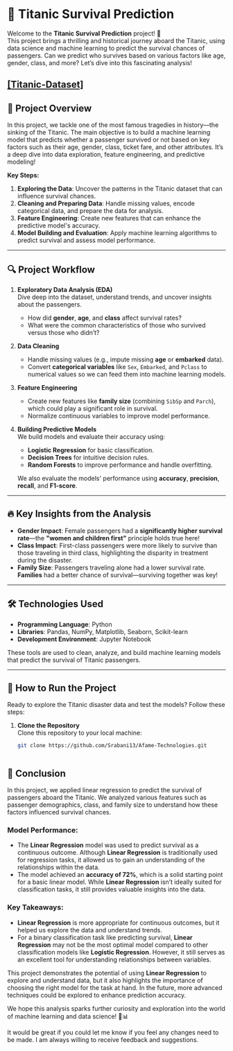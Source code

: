 # 🚢 Titanic Survival Prediction

Welcome to the **Titanic Survival Prediction** project! 🎉  
This project brings a thrilling and historical journey aboard the Titanic, using data science and machine learning to predict the survival chances of passengers. Can we predict who survives based on various factors like age, gender, class, and more? Let’s dive into this fascinating analysis!


[[Titanic-Dataset]](./https://github.com/Srabani13/Afame-Technologies/blob/main/project1/Titanic-Dataset.csv)
---

## 🌟 Project Overview

In this project, we tackle one of the most famous tragedies in history—the sinking of the Titanic. The main objective is to build a machine learning model that predicts whether a passenger survived or not based on key factors such as their age, gender, class, ticket fare, and other attributes. It’s a deep dive into data exploration, feature engineering, and predictive modeling!

**Key Steps:**
1. **Exploring the Data**: Uncover the patterns in the Titanic dataset that can influence survival chances.
2. **Cleaning and Preparing Data**: Handle missing values, encode categorical data, and prepare the data for analysis.
3. **Feature Engineering**: Create new features that can enhance the predictive model's accuracy.
4. **Model Building and Evaluation**: Apply machine learning algorithms to predict survival and assess model performance.

---

## 🔍 Project Workflow

1. **Exploratory Data Analysis (EDA)**  
   Dive deep into the dataset, understand trends, and uncover insights about the passengers.  
   - How did **gender**, **age**, and **class** affect survival rates?
   - What were the common characteristics of those who survived versus those who didn’t?

2. **Data Cleaning**  
   - Handle missing values (e.g., impute missing **age** or **embarked** data).
   - Convert **categorical variables** like `Sex`, `Embarked`, and `Pclass` to numerical values so we can feed them into machine learning models.

3. **Feature Engineering**  
   - Create new features like **family size** (combining `SibSp` and `Parch`), which could play a significant role in survival.
   - Normalize continuous variables to improve model performance.

4. **Building Predictive Models**  
   We build models and evaluate their accuracy using:
   - **Logistic Regression** for basic classification.
   - **Decision Trees** for intuitive decision rules.
   - **Random Forests** to improve performance and handle overfitting.
   
   We also evaluate the models' performance using **accuracy**, **precision**, **recall**, and **F1-score**.

---

## 🔥 Key Insights from the Analysis

- **Gender Impact**: Female passengers had a **significantly higher survival rate**—the **"women and children first"** principle holds true here!
- **Class Impact**: First-class passengers were more likely to survive than those traveling in third class, highlighting the disparity in treatment during the disaster.
- **Family Size**: Passengers traveling alone had a lower survival rate. **Families** had a better chance of survival—surviving together was key!

---

## 🛠️ Technologies Used

- **Programming Language**: Python  
- **Libraries**: Pandas, NumPy, Matplotlib, Seaborn, Scikit-learn  
- **Development Environment**: Jupyter Notebook

These tools are used to clean, analyze, and build machine learning models that predict the survival of Titanic passengers.

---

## 🚀 How to Run the Project

Ready to explore the Titanic disaster data and test the models? Follow these steps:

1. **Clone the Repository**  
   Clone this repository to your local machine:  
   ```bash
   git clone https://github.com/Srabani13/Afame-Technologies.git
```
```
## 🎯 Conclusion

In this project, we applied linear regression to predict the survival of passengers aboard the Titanic. We analyzed various features such as passenger demographics, class, and family size to understand how these factors influenced survival chances.

### Model Performance:
- The **Linear Regression** model was used to predict survival as a continuous outcome. Although **Linear Regression** is traditionally used for regression tasks, it allowed us to gain an understanding of the relationships within the data.
- The model achieved an **accuracy of 72%**, which is a solid starting point for a basic linear model. While **Linear Regression** isn’t ideally suited for classification tasks, it still provides valuable insights into the data.

### Key Takeaways:
- **Linear Regression** is more appropriate for continuous outcomes, but it helped us explore the data and understand trends.
- For a binary classification task like predicting survival, **Linear Regression** may not be the most optimal model compared to other classification models like **Logistic Regression**. However, it still serves as an excellent tool for understanding relationships between variables.

This project demonstrates the potential of using **Linear Regression** to explore and understand data, but it also highlights the importance of choosing the right model for the task at hand. In the future, more advanced techniques could be explored to enhance prediction accuracy.

We hope this analysis sparks further curiosity and exploration into the world of machine learning and data science! 🚀📊

It would be great if you could let me know if you feel any changes need to be made. I am always willing to receive feedback and suggestions.
